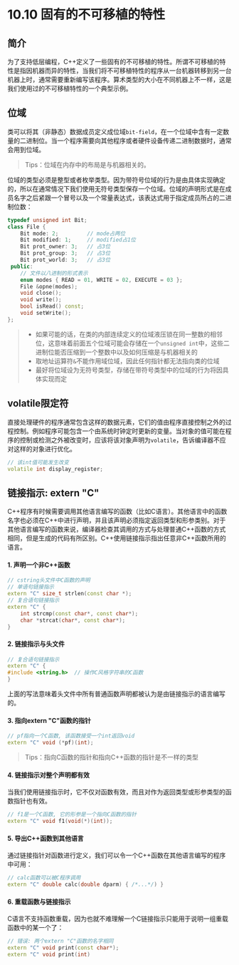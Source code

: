 # 10.10 固有的不可移植的特性

## 简介

为了支持低层编程，C++定义了一些固有的不可移植的特性。所谓不可移植的特性是指因机器而异的特性，当我们将不可移植特性的程序从一台机器转移到另一台机器上时，通常需要重新编写该程序。算术类型的大小在不同机器上不一样，这是我们使用过的不可移植特性的一个典型示例。

## 位域

类可以将其（非静态）数据成员定义成位域`bit-field`，在一个位域中含有一定数量的二进制位。当一个程序需要向其他程序或者硬件设备传递二进制数据时，通常会用到位域。

> Tips：位域在内存中的布局是与机器相关的。

位域的类型必须是整型或者枚举类型。因为带符号位域的行为是由具体实现确定的，所以在通常情况下我们使用无符号类型保存一个位域。位域的声明形式是在成员名字之后紧跟一个冒号以及一个常量表达式，该表达式用于指定成员所占的二进制位数：

```c++
typedef unsigned int Bit;
class File {
    Bit mode: 2;         // mode占两位
    Bit modified: 1;     // modified占1位
    Bit prot_owner: 3;   // 占3位
    Bit prot_group: 3;   // 占3位
    Bit prot_world: 3;   // 占3位
 public:
    // 文件以八进制的形式表示
    enum modes { READ = 01, WRITE = 02, EXECUTE = 03 };
    File &opne(modes);
    void close();
    void write();
    bool isRead() const;
    void setWrite();
};
```

> * 如果可能的话，在类的内部连续定义的位域液压锁在同一整数的相邻位，这意味着前面五个位域可能会存储在一个`unsigned int`中，这些二进制位能否压缩到一个整数中以及如何压缩是与机器相关的
> * 取地址运算符`&`不能作用域位域，因此任何指针都无法指向类的位域
> * 最好将位域设为无符号类型，存储在带符号类型中的位域的行为将因具体实现而定

## volatile限定符

直接处理硬件的程序通常包含这样的数据元素，它们的值由程序直接控制之外的过程控制。例如程序可能包含一个由系统时钟定时更新的变量。当对象的值可能在程序的控制或检测之外被改变时，应该将该对象声明为`volatile`，告诉编译器不应对这样的对象进行优化。

```c++
// 该int值可能发生改变
volatile int display_register;
```

## 链接指示: extern "C"

C++程序有时候需要调用其他语言编写的函数（比如C语言）。其他语言中的函数名字也必须在C++中进行声明，并且该声明必须指定返回类型和形参类别。对于其他语言编写的函数来说，编译器检查其调用的方式与处理普通C++函数的方式相同，但是生成的代码有所区别。C++使用链接指示指出任意非C++函数所用的语言。

#### 1. 声明一个非C++函数

```c++
// cstring头文件中C函数的声明
// 单语句链接指示
extern "C" size_t strlen(const char *);
// 复合语句链接指示
extern "C" {
	int strcmp(const char*, const char*);
	char *strcat(char*, const char*);
}
```

#### 2. 链接指示与头文件

```c++
// 复合语句链接指示
extern "C" {
#include <string.h>  // 操作C风格字符串的C函数
}
```

上面的写法意味着头文件中所有普通函数声明都被认为是由链接指示的语言编写的。

#### 3. 指向extern "C"函数的指针

```c++
// pf指向一个C函数, 该函数接受一个int返回void
extern "C" void (*pf)(int);
```

> Tips：指向C函数的指针和指向C++函数的指针是不一样的类型

#### 4. 链接指示对整个声明都有效

当我们使用链接指示时，它不仅对函数有效，而且对作为返回类型或形参类型的函数指针也有效。

```c++
// f1是一个C函数, 它的形参是一个指向C函数的指针
extern "C" void f1(void(*)(int));
```

#### 5. 导出C++函数到其他语言

通过链接指针对函数进行定义，我们可以令一个C++函数在其他语言编写的程序中可用：

```c++
// calc函数可以被C程序调用
extern "C" double calc(double dparm) { /*...*/) }
```

#### 6. 重载函数与链接指示

C语言不支持函数重载，因为也就不难理解一个C链接指示只能用于说明一组重载函数中的某一个了：

```c++
// 错误: 两个extern "C"函数的名字相同
extern "C" void print(const char*);
extern "C" void print(int)
```